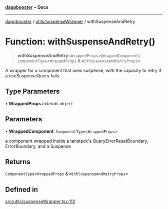 [**dappbooster**](../../../README.md) • **Docs**

***

[dappbooster](../../../modules.md) / [utils/suspenseWrapper](../README.md) / withSuspenseAndRetry

# Function: withSuspenseAndRetry()

> **withSuspenseAndRetry**\<`WrappedProps`\>(`WrappedComponent`): `ComponentType`\<`WrappedProps` & `WithSuspenseAndRetryProps`\>

A wrapper for a component that uses suspense, with the capacity to retry if a useSuspenseQuery fails

## Type Parameters

• **WrappedProps** *extends* `object`

## Parameters

• **WrappedComponent**: `ComponentType`\<`WrappedProps`\>

a component wrapped inside a tanstack's QueryErrorResetBoundary, ErrorBoundary, and a Suspense

## Returns

`ComponentType`\<`WrappedProps` & `WithSuspenseAndRetryProps`\>

## Defined in

[src/utils/suspenseWrapper.tsx:112](https://github.com/bootnodedev/dAppBooster/blob/f016c1ebca45f77d0633b6815de7286e523f8f20/src/utils/suspenseWrapper.tsx#L112)
